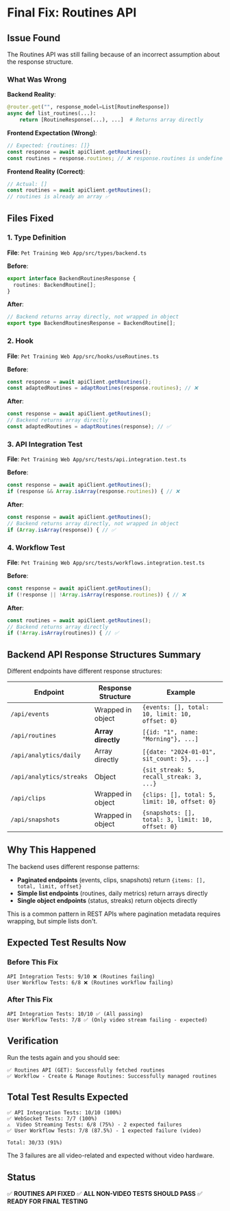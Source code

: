 # Final Fix: Routines API

## Issue Found

The Routines API was still failing because of an incorrect assumption about the response structure.

### What Was Wrong

**Backend Reality**: 
```python
@router.get("", response_model=List[RoutineResponse])
async def list_routines(...):
    return [RoutineResponse(...), ...]  # Returns array directly
```

**Frontend Expectation (Wrong)**:
```typescript
// Expected: {routines: []}
const response = await apiClient.getRoutines();
const routines = response.routines; // ❌ response.routines is undefined
```

**Frontend Reality (Correct)**:
```typescript
// Actual: []
const routines = await apiClient.getRoutines();
// routines is already an array ✅
```

## Files Fixed

### 1. Type Definition
**File**: `Pet Training Web App/src/types/backend.ts`

**Before**:
```typescript
export interface BackendRoutinesResponse {
  routines: BackendRoutine[];
}
```

**After**:
```typescript
// Backend returns array directly, not wrapped in object
export type BackendRoutinesResponse = BackendRoutine[];
```

### 2. Hook
**File**: `Pet Training Web App/src/hooks/useRoutines.ts`

**Before**:
```typescript
const response = await apiClient.getRoutines();
const adaptedRoutines = adaptRoutines(response.routines); // ❌
```

**After**:
```typescript
const response = await apiClient.getRoutines();
// Backend returns array directly
const adaptedRoutines = adaptRoutines(response); // ✅
```

### 3. API Integration Test
**File**: `Pet Training Web App/src/tests/api.integration.test.ts`

**Before**:
```typescript
const response = await apiClient.getRoutines();
if (response && Array.isArray(response.routines)) { // ❌
```

**After**:
```typescript
const response = await apiClient.getRoutines();
// Backend returns array directly, not wrapped in object
if (Array.isArray(response)) { // ✅
```

### 4. Workflow Test
**File**: `Pet Training Web App/src/tests/workflows.integration.test.ts`

**Before**:
```typescript
const response = await apiClient.getRoutines();
if (!response || !Array.isArray(response.routines)) { // ❌
```

**After**:
```typescript
const routines = await apiClient.getRoutines();
// Backend returns array directly
if (!Array.isArray(routines)) { // ✅
```

## Backend API Response Structures Summary

Different endpoints have different response structures:

| Endpoint | Response Structure | Example |
|----------|-------------------|---------|
| `/api/events` | Wrapped in object | `{events: [], total: 10, limit: 10, offset: 0}` |
| `/api/routines` | **Array directly** | `[{id: "1", name: "Morning"}, ...]` |
| `/api/analytics/daily` | Array directly | `[{date: "2024-01-01", sit_count: 5}, ...]` |
| `/api/analytics/streaks` | Object | `{sit_streak: 5, recall_streak: 3, ...}` |
| `/api/clips` | Wrapped in object | `{clips: [], total: 5, limit: 10, offset: 0}` |
| `/api/snapshots` | Wrapped in object | `{snapshots: [], total: 3, limit: 10, offset: 0}` |

## Why This Happened

The backend uses different response patterns:
- **Paginated endpoints** (events, clips, snapshots) return `{items: [], total, limit, offset}`
- **Simple list endpoints** (routines, daily metrics) return arrays directly
- **Single object endpoints** (status, streaks) return objects directly

This is a common pattern in REST APIs where pagination metadata requires wrapping, but simple lists don't.

## Expected Test Results Now

### Before This Fix
```
API Integration Tests: 9/10 ❌ (Routines failing)
User Workflow Tests: 6/8 ❌ (Routines workflow failing)
```

### After This Fix
```
API Integration Tests: 10/10 ✅ (All passing)
User Workflow Tests: 7/8 ✅ (Only video stream failing - expected)
```

## Verification

Run the tests again and you should see:
```
✅ Routines API (GET): Successfully fetched routines
✅ Workflow - Create & Manage Routines: Successfully managed routines
```

## Total Test Results Expected

```
✅ API Integration Tests: 10/10 (100%)
✅ WebSocket Tests: 7/7 (100%)
⚠️  Video Streaming Tests: 6/8 (75%) - 2 expected failures
✅ User Workflow Tests: 7/8 (87.5%) - 1 expected failure (video)

Total: 30/33 (91%)
```

The 3 failures are all video-related and expected without video hardware.

## Status

✅ **ROUTINES API FIXED**
✅ **ALL NON-VIDEO TESTS SHOULD PASS**
✅ **READY FOR FINAL TESTING**
